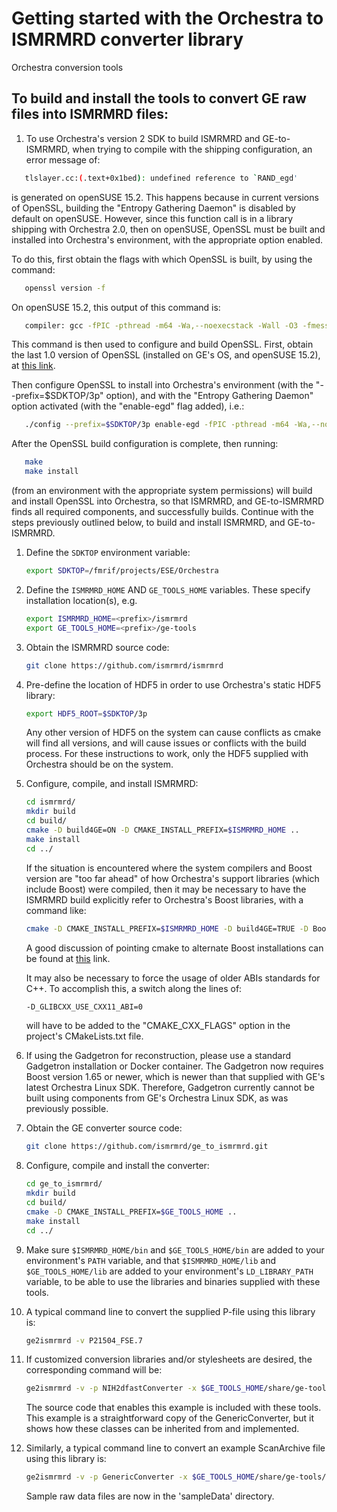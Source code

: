 # Getting started with the Orchestra to ISMRMRD converter library

Orchestra conversion tools

## To build and install the tools to convert GE raw files into ISMRMRD files:

1.  To use Orchestra's version 2 SDK to build ISMRMRD and GE-to-ISMRMRD, when trying to compile with
    the shipping configuration, an error message of:

   ```bash
      tlslayer.cc:(.text+0x1bed): undefined reference to `RAND_egd'
   ```

   is generated on openSUSE 15.2.  This happens because in current versions of OpenSSL, building the
   "Entropy Gathering Daemon" is disabled by default on openSUSE.  However, since this function call
   is in a library shipping with Orchestra 2.0, then on openSUSE, OpenSSL must be built and installed
   into Orchestra's environment, with the appropriate option enabled.

   To do this, first obtain the flags with which OpenSSL is built, by using the command:

   ```bash
      openssl version -f
   ```

   On openSUSE 15.2, this output of this command is:

   ```bash
      compiler: gcc -fPIC -pthread -m64 -Wa,--noexecstack -Wall -O3 -fmessage-length=0 -grecord-gcc-switches -O2 -Wall -fstack-protector-strong -funwind-tables -fasynchronous-unwind-tables -fstack-clash-protection -g -Wa,--noexecstack -fno-common -Wall -DOPENSSL_USE_NODELETE -DL_ENDIAN -DOPENSSL_PIC -DOPENSSL_CPUID_OBJ -DOPENSSL_IA32_SSE2 -DOPENSSL_BN_ASM_MONT -DOPENSSL_BN_ASM_MONT5 -DOPENSSL_BN_ASM_GF2m -DSHA1_ASM -DSHA256_ASM -DSHA512_ASM -DKECCAK1600_ASM -DRC4_ASM -DMD5_ASM -DVPAES_ASM -DGHASH_ASM -DECP_NISTZ256_ASM -DX25519_ASM -DPOLY1305_ASM -DNDEBUG -D_FORTIFY_SOURCE=2 -DTERMIO -DPURIFY -D_GNU_SOURCE -DOPENSSL_NO_BUF_FREELISTS
   ```

   This command is then used to configure and build OpenSSL.  First, obtain the last 1.0 version of
   OpenSSL (installed on GE's OS, and openSUSE 15.2), at [this
   link](https://github.com/openssl/openssl/releases/tag/OpenSSL_1_1_1g).

   Then configure OpenSSL to install into Orchestra's environment (with the "--prefix=$SDKTOP/3p"
   option), and with the "Entropy Gathering Daemon" option activated (with the "enable-egd" flag
   added), i.e.:

   ```bash
      ./config --prefix=$SDKTOP/3p enable-egd -fPIC -pthread -m64 -Wa,--noexecstack -Wall -O3 -fmessage-length=0 -grecord-gcc-switches -O2 -Wall -fstack-protector-strong -funwind-tables -fasynchronous-unwind-tables -fstack-clash-protection -g -Wa,--noexecstack -fno-common -Wall -DOPENSSL_USE_NODELETE -DL_ENDIAN -DOPENSSL_PIC -DOPENSSL_CPUID_OBJ -DOPENSSL_IA32_SSE2 -DOPENSSL_BN_ASM_MONT -DOPENSSL_BN_ASM_MONT5 -DOPENSSL_BN_ASM_GF2m -DSHA1_ASM -DSHA256_ASM -DSHA512_ASM -DKECCAK1600_ASM -DRC4_ASM -DMD5_ASM -DVPAES_ASM -DGHASH_ASM -DECP_NISTZ256_ASM -DX25519_ASM -DPOLY1305_ASM -DNDEBUG -D_FORTIFY_SOURCE=2 -DTERMIO -DPURIFY -D_GNU_SOURCE -DOPENSSL_NO_BUF_FREELISTS
   ```

   After the OpenSSL build configuration is complete, then running:

   ```bash
      make
      make install
   ```

   (from an environment with the appropriate system permissions) will build and install OpenSSL
   into Orchestra, so that ISMRMRD, and GE-to-ISMRMRD finds all required components, and
   successfully builds.  Continue with the steps previously outlined below, to build and install
   ISMRMRD, and GE-to-ISMRMRD.

1.  Define the `SDKTOP` environment variable:

    ```bash
    export SDKTOP=/fmrif/projects/ESE/Orchestra
    ```

1. Define the `ISMRMRD_HOME` AND `GE_TOOLS_HOME` variables. These specify installation location(s), e.g.

    ```bash
    export ISMRMRD_HOME=<prefix>/ismrmrd
    export GE_TOOLS_HOME=<prefix>/ge-tools
    ```

1.  Obtain the ISMRMRD source code:

    ```bash
    git clone https://github.com/ismrmrd/ismrmrd
    ```

1.  Pre-define the location of HDF5 in order to use Orchestra's static HDF5 library:

    ```bash
    export HDF5_ROOT=$SDKTOP/3p
    ```

    Any other version of HDF5 on the system can cause conflicts as cmake will find all versions, and
    will cause issues or conflicts with the build process.  For these instructions to work, only the
    HDF5 supplied with Orchestra should be on the system.

1. Configure, compile, and install ISMRMRD:

    ```bash
    cd ismrmrd/
    mkdir build
    cd build/
    cmake -D build4GE=ON -D CMAKE_INSTALL_PREFIX=$ISMRMRD_HOME ..
    make install
    cd ../
    ```

   If the situation is encountered where the system compilers and Boost version are "too far ahead"
   of how Orchestra's support libraries (which include Boost) were compiled, then it may be necessary
   to have the ISMRMRD build explicitly refer to Orchestra's Boost libraries, with a command like:

   ```bash
   cmake -D CMAKE_INSTALL_PREFIX=$ISMRMRD_HOME -D build4GE=TRUE -D Boost_NO_BOOST_CMAKE=TRUE -D Boost_NO_SYSTEM_PATHS=TRUE ..
   ```

   A good discussion of pointing cmake to alternate Boost installations can be found at [this](
   https://stackoverflow.com/questions/3016448/how-can-i-get-cmake-to-find-my-alternative-boost-installation)
   link.

   It may also be necessary to force the usage of older ABIs standards for C++.  To accomplish this,
   a switch along the lines of:

   ```bash
   -D_GLIBCXX_USE_CXX11_ABI=0
   ```

   will have to be added to the "CMAKE_CXX_FLAGS" option in the project's CMakeLists.txt file.

1. If using the Gadgetron for reconstruction, please use a standard Gadgetron installation or Docker
   container.  The Gadgetron now requires Boost version 1.65 or newer, which is newer than that
   supplied with GE's latest Orchestra Linux SDK.  Therefore, Gadgetron currently cannot be built
   using components from GE's Orchestra Linux SDK, as was previously possible.

1. Obtain the GE converter source code:

    ```bash
    git clone https://github.com/ismrmrd/ge_to_ismrmrd.git
    ```

1. Configure, compile and install the converter:

    ```bash
    cd ge_to_ismrmrd/
    mkdir build
    cd build/
    cmake -D CMAKE_INSTALL_PREFIX=$GE_TOOLS_HOME ..
    make install
    cd ../
    ```
1. Make sure `$ISMRMRD_HOME/bin` and `$GE_TOOLS_HOME/bin` are added to your environment's `PATH` variable,
   and that `$ISMRMRD_HOME/lib` and `$GE_TOOLS_HOME/lib` are added to your environment's `LD_LIBRARY_PATH`
   variable, to be able to use the libraries and binaries supplied with these tools.

1. A typical command line to convert the supplied P-file using this library is:

   ```bash
   ge2ismrmrd -v P21504_FSE.7
   ```

1. If customized conversion libraries and/or stylesheets are desired, the corresponding command will be:

   ```bash
   ge2ismrmrd -v -p NIH2dfastConverter -x $GE_TOOLS_HOME/share/ge-tools/config/default.xsl P21504_FSE.7
   ```

   The source code that enables this example is included with these tools. This example is a straightforward
   copy of the GenericConverter, but it shows how these classes can be inherited from and implemented.

1. Similarly, a typical command line to convert an example ScanArchive file using this library is:

   ```bash
   ge2ismrmrd -v -p GenericConverter -x $GE_TOOLS_HOME/share/ge-tools/config/default.xsl ScanArchive_FSE.h5
   ```

   Sample raw data files are now in the 'sampleData' directory.

